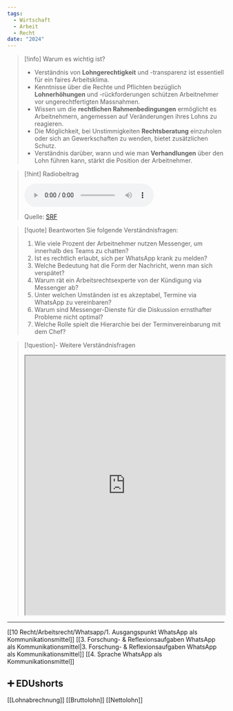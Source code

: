 ```yaml
---
tags:
  - Wirtschaft
  - Arbeit
  - Recht
date: "2024"
---
```

>[!info] Warum es wichtig ist?
>- Verständnis von **Lohngerechtigkeit** und -transparenz ist essentiell für ein faires Arbeitsklima.
>- Kenntnisse über die Rechte und Pflichten bezüglich **Lohnerhöhungen** und -rückforderungen schützen Arbeitnehmer vor ungerechtfertigten Massnahmen.
>- Wissen um die **rechtlichen Rahmenbedingungen** ermöglicht es Arbeitnehmern, angemessen auf Veränderungen ihres Lohns zu reagieren.
>- Die Möglichkeit, bei Unstimmigkeiten **Rechtsberatung** einzuholen oder sich an Gewerkschaften zu wenden, bietet zusätzlichen Schutz.
>- Verständnis darüber, wann und wie man **Verhandlungen** über den Lohn führen kann, stärkt die Position der Arbeitnehmer.

>[!hint] Radiobeitrag
>
><audio controls><source src="https://srfaudio-a.akamaihd.net/delivery/world/7c536ecf-891c-4ee7-8719-3c08c743804d.mp3"></audio>
>
>Quelle: [SRF](https://www.srf.ch/play/radio/redirect/detail/acb4ec61-b22d-415d-b88a-c4ecf057f959)

>[!quote] Beantworten Sie folgende Verständnisfragen:
>1. Wie viele Prozent der Arbeitnehmer nutzen Messenger, um innerhalb des Teams zu chatten?
>2. Ist es rechtlich erlaubt, sich per WhatsApp krank zu melden?
>3. Welche Bedeutung hat die Form der Nachricht, wenn man sich verspätet?
>4. Warum rät ein Arbeitsrechtsexperte von der Kündigung via Messenger ab?
>5. Unter welchen Umständen ist es akzeptabel, Termine via WhatsApp zu vereinbaren?
>6. Warum sind Messenger-Dienste für die Diskussion ernsthafter Probleme nicht optimal?
>7. Welche Rolle spielt die Hierarchie bei der Terminvereinbarung mit dem Chef?


>[!question]- Weitere Verständnisfragen
><iframe width="100%" height="600" src="https://app.Lumi.education/run/EtN-8l" allowfullscreen allow="geolocation *; autoplay; encrypted-media"></iframe>

---
[[10 Recht/Arbeitsrecht/Whatsapp/1. Ausgangspunkt WhatsApp als Kommunikationsmittel]]
[[3. Forschung- & Reflexionsaufgaben WhatsApp als Kommunikationsmittel|3. Forschung- & Reflexionsaufgaben WhatsApp als Kommunikationsmittel]]
[[4. Sprache WhatsApp als Kommunikationsmittel]]

## ➕ EDUshorts
[[Lohnabrechnung]]
[[Bruttolohn]]
[[Nettolohn]]